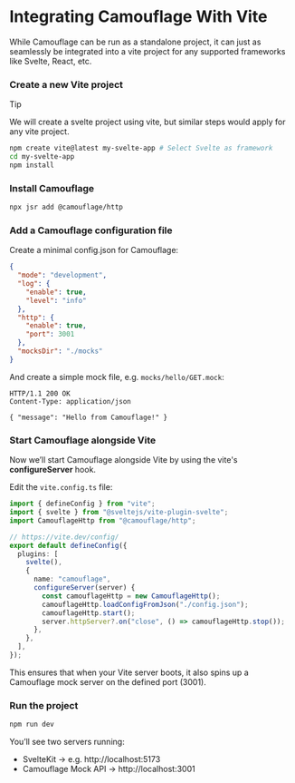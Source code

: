 # Integrating Camouflage With Vite

While Camouflage can be run as a standalone project, it can just as seamlessly be integrated into a vite project for any supported frameworks like Svelte, React, etc.

### Create a new Vite project

> [!TIP]
> We will create a svelte project using vite, but similar steps would apply for any vite project.

```bash
npm create vite@latest my-svelte-app # Select Svelte as framework
cd my-svelte-app
npm install
```

### Install Camouflage

```bash
npx jsr add @camouflage/http
```

### Add a Camouflage configuration file

Create a minimal config.json for Camouflage:

```json
{
  "mode": "development",
  "log": {
    "enable": true,
    "level": "info"
  },
  "http": {
    "enable": true,
    "port": 3001
  },
  "mocksDir": "./mocks"
}
```

And create a simple mock file, e.g. `mocks/hello/GET.mock`:

```http
HTTP/1.1 200 OK
Content-Type: application/json

{ "message": "Hello from Camouflage!" }
```

### Start Camouflage alongside Vite

Now we’ll start Camouflage alongside Vite by using the vite's **configureServer** hook.

Edit the `vite.config.ts` file:

```ts
import { defineConfig } from "vite";
import { svelte } from "@sveltejs/vite-plugin-svelte";
import CamouflageHttp from "@camouflage/http";

// https://vite.dev/config/
export default defineConfig({
  plugins: [
    svelte(),
    {
      name: "camouflage",
      configureServer(server) {
        const camouflageHttp = new CamouflageHttp();
        camouflageHttp.loadConfigFromJson("./config.json");
        camouflageHttp.start();
        server.httpServer?.on("close", () => camouflageHttp.stop());
      },
    },
  ],
});
```

This ensures that when your Vite server boots, it also spins up a Camouflage mock server on the defined port (3001).

### Run the project

```bash
npm run dev
```

You’ll see two servers running:

- SvelteKit → e.g. http://localhost:5173
- Camouflage Mock API → http://localhost:3001
